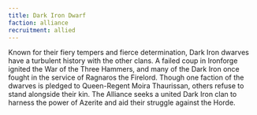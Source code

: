 ```yaml
---
title: Dark Iron Dwarf
faction: alliance
recruitment: allied
---
```


Known for their fiery tempers and fierce determination, Dark Iron dwarves have a turbulent history with the other clans. A failed coup in Ironforge ignited the War of the Three Hammers, and many of the Dark Iron once fought in the service of Ragnaros the Firelord. Though one faction of the dwarves is pledged to Queen-Regent Moira Thaurissan, others refuse to stand alongside their kin. The Alliance seeks a united Dark Iron clan to harness the power of Azerite and aid their struggle against the Horde.
